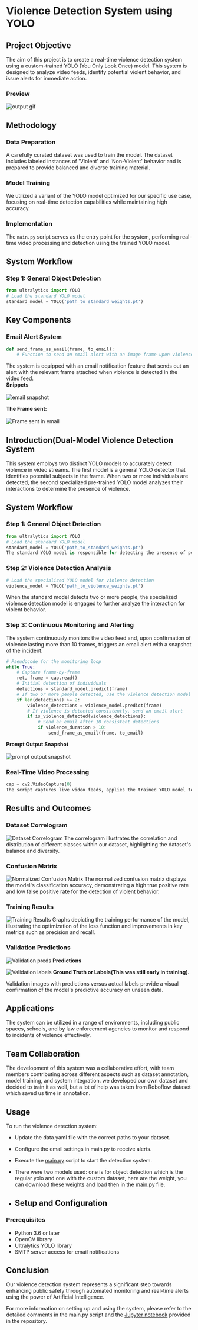 # Violence Detection System using YOLO

## Project Objective
The aim of this project is to create a real-time violence detection system using a custom-trained YOLO (You Only Look Once) model. This system is designed to analyze video feeds, identify potential violent behavior, and issue alerts for immediate action.

### Preview
![output gif](https://github.com/ishinomaki-hackathon/trained_yolov8/blob/755e475415a8dc857b9121e3c4d51aa13941bb93/results.gif)

## Methodology

### Data Preparation
A carefully curated dataset was used to train the model. The dataset includes labeled instances of 'Violent' and 'Non-Violent' behavior and is prepared to provide balanced and diverse training material.

### Model Training
We utilized a variant of the YOLO model optimized for our specific use case, focusing on real-time detection capabilities while maintaining high accuracy.

### Implementation
The `main.py` script serves as the entry point for the system, performing real-time video processing and detection using the trained YOLO model.

## System Workflow

### Step 1: General Object Detection
```python
from ultralytics import YOLO
# Load the standard YOLO model
standard_model = YOLO('path_to_standard_weights.pt')
```

## Key Components

### Email Alert System
```python
def send_frame_as_email(frame, to_email):
    # Function to send an email alert with an image frame upon violence detection
```
The system is equipped with an email notification feature that sends out an alert with the relevant frame attached when violence is detected in the video feed.<br>
**Snippets**<br><br>
![email snapshot](https://github.com/ishinomaki-hackathon/trained_yolov8/blob/755e475415a8dc857b9121e3c4d51aa13941bb93/Screenshot%202023-11-04%20at%2013.32.43.png)

**The Frame sent:** <br><br>
![Frame sent in email](https://github.com/ishinomaki-hackathon/trained_yolov8/blob/755e475415a8dc857b9121e3c4d51aa13941bb93/frame.jpg)

## Introduction(Dual-Model Violence Detection System
This system employs two distinct YOLO models to accurately detect violence in video streams. The first model is a general YOLO detector that identifies potential subjects in the frame. When two or more individuals are detected, the second specialized pre-trained YOLO model analyzes their interactions to determine the presence of violence.

## System Workflow

### Step 1: General Object Detection
```python
from ultralytics import YOLO
# Load the standard YOLO model
standard_model = YOLO('path_to_standard_weights.pt')
The standard YOLO model is responsible for detecting the presence of people in the video feed.
```

### Step 2: Violence Detection Analysis
```python
# Load the specialized YOLO model for violence detection
violence_model = YOLO('path_to_violence_weights.pt')
```
When the standard model detects two or more people, the specialized violence detection model is engaged to further analyze the interaction for violent behavior.

### Step 3: Continuous Monitoring and Alerting
The system continuously monitors the video feed and, upon confirmation of violence lasting more than 10 frames, triggers an email alert with a snapshot of the incident.

```python
# Pseudocode for the monitoring loop
while True:
    # Capture frame-by-frame
    ret, frame = cap.read()
    # Initial detection of individuals
    detections = standard_model.predict(frame)
    # If two or more people detected, use the violence detection model
    if len(detections) >= 2:
        violence_detections = violence_model.predict(frame)
        # If violence is detected consistently, send an email alert
        if is_violence_detected(violence_detections):
            # Send an email after 10 consistent detections
            if violence_duration > 10:
                send_frame_as_email(frame, to_email)
```
**Prompt Output Snapshot**<br><br>
![prompt output snapshot](https://github.com/ishinomaki-hackathon/trained_yolov8/blob/755e475415a8dc857b9121e3c4d51aa13941bb93/Screenshot%202023-11-04%20at%2012.58.12.png)


### Real-Time Video Processing
```python
cap = cv2.VideoCapture(0)
The script captures live video feeds, applies the trained YOLO model to detect violence, and triggers alerts when necessary.
```

## Results and Outcomes

### Dataset Correlogram
![Dataset Correlogram](https://github.com/ishinomaki-hackathon/trained_yolov8/blob/4f80aeafcec674f8fb1a30910a9af469364a9b3c/labels_correlogram.jpg)
The correlogram illustrates the correlation and distribution of different classes within our dataset, highlighting the dataset's balance and diversity.

### Confusion Matrix
![Normalized Confusion Matrix](https://github.com/ishinomaki-hackathon/trained_yolov8/blob/4f80aeafcec674f8fb1a30910a9af469364a9b3c/confusion_matrix_normalized.png)
The normalized confusion matrix displays the model's classification accuracy, demonstrating a high true positive rate and low false positive rate for the detection of violent behavior.

### Training Results
![Training Results](https://github.com/ishinomaki-hackathon/trained_yolov8/blob/4f80aeafcec674f8fb1a30910a9af469364a9b3c/results.png)
Graphs depicting the training performance of the model, illustrating the optimization of the loss function and improvements in key metrics such as precision and recall.

### Validation Predictions
![Validation preds](https://github.com/ishinomaki-hackathon/trained_yolov8/blob/4f80aeafcec674f8fb1a30910a9af469364a9b3c/val_batch2_pred.jpg)
**Predictions**<br>

![Validation labels](https://github.com/ishinomaki-hackathon/trained_yolov8/blob/4f80aeafcec674f8fb1a30910a9af469364a9b3c/val_batch2_labels.jpg)
**Ground Truth or Labels(This was still early in training).**<br>

Validation images with predictions versus actual labels provide a visual confirmation of the model's predictive accuracy on unseen data.

## Applications

The system can be utilized in a range of environments, including public spaces, schools, and by law enforcement agencies to monitor and respond to incidents of violence effectively.

## Team Collaboration

The development of this system was a collaborative effort, with team members contributing across different aspects such as dataset annotation, model training, and system integration. we developed our own dataset and decided to train it as well, but a lot of help was taken from Roboflow dataset which saved us time in annotation.

## Usage

To run the violence detection system:

- Update the data.yaml file with the correct paths to your dataset.
- Configure the email settings in main.py to receive alerts.
- Execute the [main.py](https://github.com/ishinomaki-hackathon/trained_yolov8/blob/ceab733f53d153e0e2fc24f01602d3d4243a78d9/main.py) script to start the detection system.
- There were two models used: one is for object detection which is the regular yolo and one with the custom dataset, here are the weight, you can download these [weights](https://github.com/ishinomaki-hackathon/trained_yolov8/blob/755e475415a8dc857b9121e3c4d51aa13941bb93/best.pt) and load then in the [main.py](https://github.com/ishinomaki-hackathon/trained_yolov8/blob/ceab733f53d153e0e2fc24f01602d3d4243a78d9/main.py) file.

- ## Setup and Configuration

### Prerequisites
- Python 3.6 or later
- OpenCV library
- Ultralytics YOLO library
- SMTP server access for email notifications


## Conclusion

Our violence detection system represents a significant step towards enhancing public safety through automated monitoring and real-time alerts using the power of Artificial Intelligence.

For more information on setting up and using the system, please refer to the detailed comments in the main.py script and the [Jupyter notebook](https://github.com/ishinomaki-hackathon/trained_yolov8/blob/4f80aeafcec674f8fb1a30910a9af469364a9b3c/violence_detection_custom_dataset_yolo_train.ipynb) provided in the repository.

